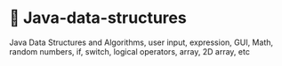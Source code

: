 # :brown_heart: Java-data-structures
Java Data Structures and Algorithms, user input, expression, GUI, Math, random numbers, if, switch, logical operators, array, 2D array, etc

